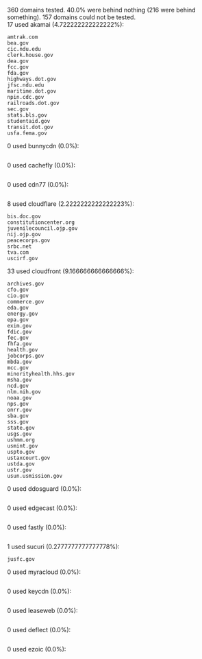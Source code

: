 360 domains tested. 40.0% were behind nothing (216 were behind something). 157 domains could not be tested.<br>
17 used akamai (4.722222222222222%):
```
amtrak.com
bea.gov
cic.ndu.edu
clerk.house.gov
dea.gov
fcc.gov
fda.gov
highways.dot.gov
jfsc.ndu.edu
maritime.dot.gov
npin.cdc.gov
railroads.dot.gov
sec.gov
stats.bls.gov
studentaid.gov
transit.dot.gov
usfa.fema.gov
```

0 used bunnycdn (0.0%):
```

```

0 used cachefly (0.0%):
```

```

0 used cdn77 (0.0%):
```

```

8 used cloudflare (2.2222222222222223%):
```
bis.doc.gov
constitutioncenter.org
juvenilecouncil.ojp.gov
nij.ojp.gov
peacecorps.gov
srbc.net
tva.com
uscirf.gov
```

33 used cloudfront (9.166666666666666%):
```
archives.gov
cfo.gov
cio.gov
commerce.gov
eda.gov
energy.gov
epa.gov
exim.gov
fdic.gov
fec.gov
fhfa.gov
health.gov
jobcorps.gov
mbda.gov
mcc.gov
minorityhealth.hhs.gov
msha.gov
ncd.gov
nlm.nih.gov
noaa.gov
nps.gov
onrr.gov
sba.gov
sss.gov
state.gov
usgs.gov
ushmm.org
usmint.gov
uspto.gov
ustaxcourt.gov
ustda.gov
ustr.gov
usun.usmission.gov
```

0 used ddosguard (0.0%):
```

```

0 used edgecast (0.0%):
```

```

0 used fastly (0.0%):
```

```

1 used sucuri (0.2777777777777778%):
```
jusfc.gov
```

0 used myracloud (0.0%):
```

```

0 used keycdn (0.0%):
```

```

0 used leaseweb (0.0%):
```

```

0 used deflect (0.0%):
```

```

0 used ezoic (0.0%):
```

```
